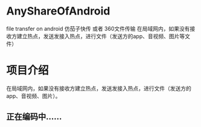 # AnyShareOfAndroid
file transfer on android 仿茄子快传 或者 360文件传输 在局域网内，如果没有接收方建立热点，发送发接入热点，进行文件（发送方的app、音视频、图片等文件）

# 项目介绍
在局域网内，如果没有接收方建立热点，发送发接入热点，进行文件（发送方的app、音视频、图片）。


## 正在编码中......
